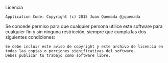 Licencia

    Application Code: Copyright (c) 2015 Juan Quemada @jquemada

Se concede permiso para que cualquier persona utilice este software para cualquier fin y sin ninguna restricción, siempre que cumpla las dos siguientes condiciones:

    Se debe incluir este aviso de copyright y este archivo de licencia en todas las copias o porciones significativas del software.
    Debes publicar tu trabajo como software libre.
